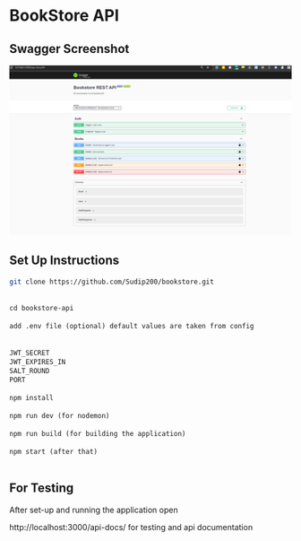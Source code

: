 # BookStore API 

## Swagger Screenshot

![alt text](image.png)

## Set Up Instructions

```bash
git clone https://github.com/Sudip200/bookstore.git
```
```

cd bookstore-api

add .env file (optional) default values are taken from config


JWT_SECRET 
JWT_EXPIRES_IN 
SALT_ROUND 
PORT 

npm install

npm run dev (for nodemon)

npm run build (for building the application)

npm start (after that)


```

## For Testing

After set-up and running the application open 

http://localhost:3000/api-docs/ for testing and api documentation
